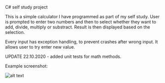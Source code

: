 C# self study project

This is a simple calculator I have programmed as part of my self study. User is prompted to enter two numbers and then to select whether they want to add, divide, multiply or substract. Result is then displayed based on the selection.

Every input has exception handling, to prevent crashes after wrong input. It allows user to try enter new value.

UPDATE 22.10.2020 - added unit tests for math methods.

Example screenshot:

![alt text](https://github.com/MichalKala/C-Sharp-Calculator/blob/master/Screenshot.JPG)
